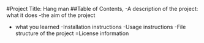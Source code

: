 #Project Title: Hang man
##Table of Contents, 
-A description of the project: what it does
-the aim of the project
- what you learned
-Installation instructions
-Usage instructions
-File structure of the project
=License information

